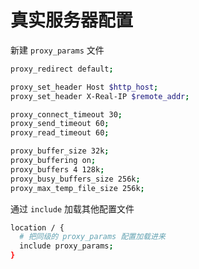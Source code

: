 # 真实服务器配置

新建 `proxy_params` 文件

```bash
proxy_redirect default;

proxy_set_header Host $http_host;
proxy_set_header X-Real-IP $remote_addr;

proxy_connect_timeout 30;
proxy_send_timeout 60;
proxy_read_timeout 60;

proxy_buffer_size 32k;
proxy_buffering on;
proxy_buffers 4 128k;
proxy_busy_buffers_size 256k;
proxy_max_temp_file_size 256k;
```

通过 `include` 加载其他配置文件

```bash
location / {
  # 把同级的 proxy_params 配置加载进来
  include proxy_params;
}
```